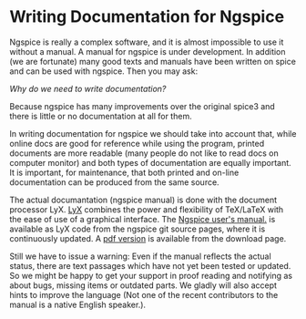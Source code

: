 

# Writing Documentation for Ngspice

Ngspice is really a complex software, and it is almost impossible to use it without a manual. A manual for ngspice is under development. In addition (we are fortunate) many good texts and manuals have been written on spice and can be used with ngspice. Then you may ask:

*Why do we need to write documentation?*

Because ngspice has many improvements over the original spice3 and there is little or no documentation at all for them.

In writing documentation for ngspice we should take into account that, while online docs are good for reference while using the program, printed documents are more readable (many people do not like to read docs on computer monitor) and both types of documentation are equally important. It is important, for maintenance, that both printed and on-line documentation can be produced from the same source.

The actual documantation (ngspice manual) is done with the document processor LyX. [LyX](http://www.lyx.org/) combines the power and flexibility of TeX/LaTeX with the ease of use of a graphical interface. The [Ngspice user's manual.](http://ngspice.git.sourceforge.net/git/gitweb.cgi?p=ngspice/ngspice-manuals;a=tree) is available as LyX code from the ngspice git source pages, where it is continuously updated. A [pdf version](./docs/ngspice-manual.pdf) is available from the download page.

Still we have to issue a warning: Even if the manual reflects the actual status, there are text passages which have not yet been tested or updated. So we might be happy to get your support in proof reading and notifying as about bugs, missing items or outdated parts. We gladly will also accept hints to improve the language (Not one of the recent contributors to the manual is a native English speaker.).
